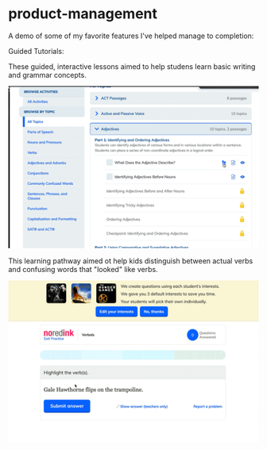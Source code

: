 # product-management
A demo of some of my favorite features I've helped manage to completion:


Guided Tutorials:

These guided, interactive lessons aimed to help studens learn basic writing and grammar concepts. 

![alt text](videos/Guided_Tutorials.gif)

This learning pathway aimed ot help kids distinguish between actual verbs and confusing words that "looked" like verbs.


![alt text](videos/Verbals_Pathway.gif)
